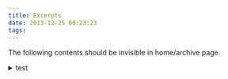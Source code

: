 ```yaml
---
title: Excerpts
date: 2013-12-25 00:23:23
tags:
---
```


The following contents should be invisible in home/archive page.

<details markdown="1">
<summary>test</summary>

<!-- more -->

aa

</details>

